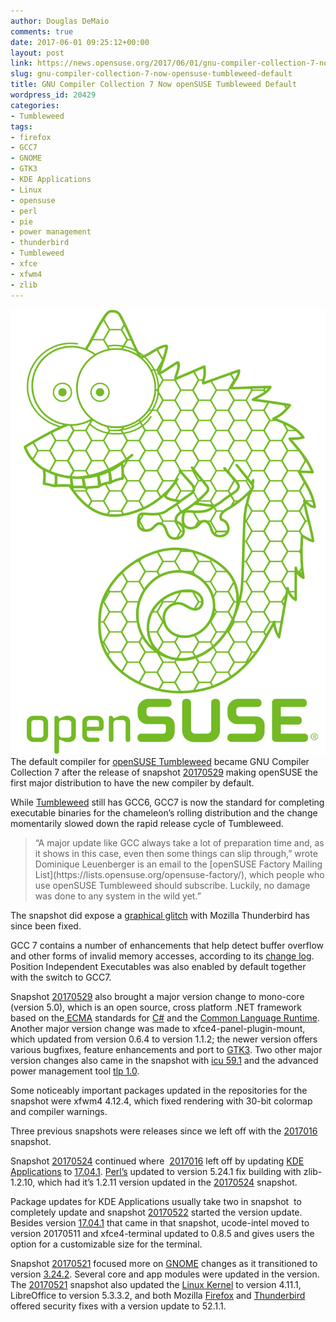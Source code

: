 ```yaml
---
author: Douglas DeMaio
comments: true
date: 2017-06-01 09:25:12+00:00
layout: post
link: https://news.opensuse.org/2017/06/01/gnu-compiler-collection-7-now-opensuse-tumbleweed-default/
slug: gnu-compiler-collection-7-now-opensuse-tumbleweed-default
title: GNU Compiler Collection 7 Now openSUSE Tumbleweed Default
wordpress_id: 20429
categories:
- Tumbleweed
tags:
- firefox
- GCC7
- GNOME
- GTK3
- KDE Applications
- Linux
- opensuse
- perl
- pie
- power management
- thunderbird
- Tumbleweed
- xfce
- xfwm4
- zlib
---
```


![](/wp-content/uploads/2017/06/geekoshirt.png)The default compiler for [openSUSE Tumbleweed](https://en.opensuse.org/Portal:Tumbleweed) became GNU Compiler Collection 7 after the release of snapshot [20170529](https://lists.opensuse.org/opensuse-factory/2017-05/msg00516.html) making openSUSE the first major distribution to have the new compiler by default.

While [Tumbleweed](https://en.opensuse.org/Portal:Tumbleweed) still has GCC6, GCC7 is now the standard for completing executable binaries for the chameleon’s rolling distribution and the change momentarily slowed down the rapid release cycle of Tumbleweed.


<blockquote>“A major update like GCC always take a lot of preparation time and, as it shows in this case, even then some things can slip through,” wrote Dominique Leuenberger is an email to the [openSUSE Factory Mailing List](https://lists.opensuse.org/opensuse-factory/), which people who use openSUSE Tumbleweed should subscribe. Luckily, no damage was done to any system in the wild yet.”</blockquote>


The snapshot did expose a [graphical glitch](https://lists.opensuse.org/opensuse-factory/2017-05/msg00519.html) with Mozilla Thunderbird has since been fixed.

GCC 7 contains a number of enhancements that help detect buffer overflow and other forms of invalid memory accesses, according to its [change log](https://gcc.gnu.org/gcc-7/changes.html). Position Independent Executables was also enabled by default together with the switch to GCC7.

Snapshot [20170529](https://lists.opensuse.org/opensuse-factory/2017-05/msg00516.html) also brought a major version change to mono-core (version 5.0), which is an open source, cross platform .NET framework based on the[ ECMA](http://www.mono-project.com/docs/about-mono/languages/ecma/) standards for [C#](http://www.mono-project.com/docs/about-mono/languages/csharp/) and the [Common Language Runtime](http://www.mono-project.com/docs/advanced/runtime/). Another major version change was made to xfce4-panel-plugin-mount, which updated from version 0.6.4 to version 1.1.2; the newer version offers various bugfixes, feature enhancements and port to [GTK3](https://developer.gnome.org/gtk/3.0/). Two other major version changes also came in the snapshot with [icu 59.1](http://icu-project.org/apiref/icu4c/) and the advanced power management tool [tlp 1.0](https://software.opensuse.org/package/tlp).

<!-- more -->Some noticeably important packages updated in the repositories for the snapshot were xfwm4 4.12.4, which fixed rendering with 30-bit colormap and compiler warnings.

Three previous snapshots were releases since we left off with the [2017016](https://lists.opensuse.org/opensuse-factory/2017-05/msg00209.html) snapshot.

Snapshot [20170524](https://lists.opensuse.org/opensuse-factory/2017-05/msg00421.html) continued where  [2017016](https://lists.opensuse.org/opensuse-factory/2017-05/msg00209.html) left off by updating [KDE Applications](https://www.kde.org/applications/) to [17.04.1](https://www.kde.org/announcements/announce-applications-17.04.1.php). [Perl’s](https://www.perl.org/) updated to version 5.24.1 fix building with zlib-1.2.10, which had it’s 1.2.11 version updated in the [20170524](https://lists.opensuse.org/opensuse-factory/2017-05/msg00421.html) snapshot.

Package updates for KDE Applications usually take two in snapshot  to completely update and snapshot [20170522](https://lists.opensuse.org/opensuse-factory/2017-05/msg00366.html) started the version update. Besides version [17.04.1](https://www.kde.org/announcements/announce-applications-17.04.1.php) that came in that snapshot, ucode-intel moved to version 20170511 and xfce4-terminal updated to 0.8.5 and gives users the option for a customizable size for the terminal.

Snapshot [20170521](https://lists.opensuse.org/opensuse-factory/2017-05/msg00297.html) focused more on [GNOME](https://www.gnome.org/) changes as it transitioned to version [3.24.2](https://mail.gnome.org/archives/gnome-announce-list/2017-May/msg00011.html). Several core and app modules were updated in the version. The [20170521](https://lists.opensuse.org/opensuse-factory/2017-05/msg00297.html) snapshot also updated the [Linux Kernel](https://www.kernel.org/) to version 4.11.1, LibreOffice to version 5.3.3.2, and both Mozilla [Firefox](https://www.mozilla.org/en-US/firefox/52.1.1/releasenotes/) and [Thunderbird](https://www.mozilla.org/en-US/thunderbird/52.1.1/releasenotes/) offered security fixes with a version update to 52.1.1.
